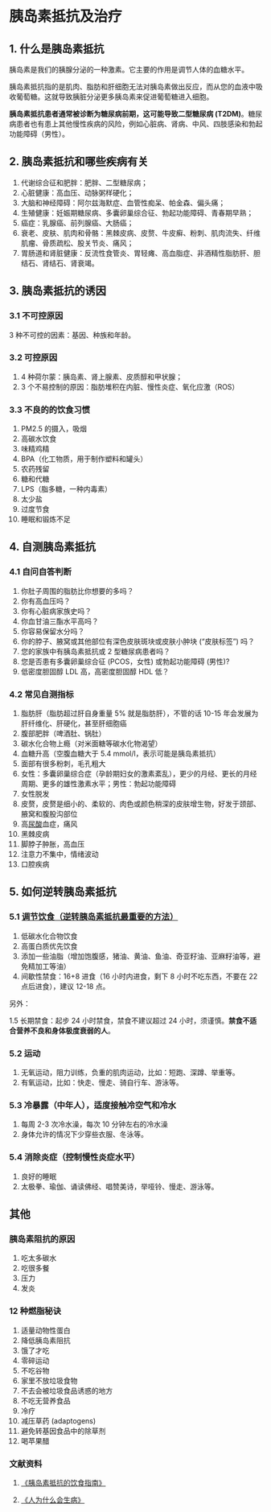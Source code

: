 # 胰岛素抵抗及治疗

## 1. 什么是胰岛素抵抗

胰岛素是我们的胰腺分泌的一种激素。它主要的作用是调节人体的血糖水平。

胰岛素抵抗指的是肌肉、脂肪和肝细胞无法对胰岛素做出反应，而从您的血液中吸收葡萄糖。这就导致胰脏分泌更多胰岛素来促进葡萄糖进入细胞。

**胰岛素抵抗患者通常被诊断为糖尿病前期，这可能导致二型糖尿病 (T2DM)**。糖尿病患者也有患上其他慢性疾病的风险，例如心脏病、肾病、中风、四肢感染和勃起功能障碍（男性）。

## 2. 胰岛素抵抗和哪些疾病有关

1. 代谢综合征和肥胖：肥胖、二型糖尿病；
2. 心脏健康：高血压、动脉粥样硬化；
3. 大脑和神经障碍：阿尔兹海默症、血管性痴呆、帕金森、偏头痛；
4. 生殖健康：妊娠期糖尿病、多囊卵巢综合征、勃起功能障碍、青春期早熟；
5. 癌症：乳腺癌、前列腺癌、大肠癌；
6. 衰老、皮肤、肌肉和骨骼：黑棘皮病、皮赘、牛皮癣、粉刺、肌肉流失、纤维肌瘤、骨质疏松、股关节炎、痛风；
7. 胃肠道和肾脏健康：反流性食管炎、胃轻瘫、高血脂症、非酒精性脂肪肝、胆结石、肾结石、肾衰竭。

## 3. 胰岛素抵抗的诱因

### 3.1 不可控原因

3 种不可控的因素：基因、种族和年龄。

### 3.2 可控原因

1. 4 种荷尔蒙：胰岛素、肾上腺素、皮质醇和甲状腺；
2. 3 个不易控制的原因：脂肪堆积在内脏、慢性炎症、氧化应激（ROS）

### 3.3 不良的的饮食习惯

1. PM2.5 的摄入，吸烟
2. 高碳水饮食
3. 味精鸡精
4. BPA（化工物质，用于制作塑料和罐头）
5. 农药残留
6. 糖和代糖
7. LPS（脂多糖，一种内毒素）
8. 太少盐
9. 过度节食
10. 睡眠和锻炼不足

## 4. 自测胰岛素抵抗

### 4.1 自问自答判断

1. 你肚子周围的脂肪比你想要的多吗？
2. 你有高血压吗？
3. 你有心脏病家族史吗？
4. 你血甘油三酯水平高吗？
5. 你容易保留水分吗？
6. 你的脖子、腋窝或其他部位有深色皮肤斑块或皮肤小肿块 (“皮肤标签”) 吗？
7. 您的家族中有胰岛素抵抗或 2 型糖尿病患者吗？
8. 您是否患有多囊卵巢综合征 (PCOS，女性) 或勃起功能障碍 (男性)?
9. 低密度胆固醇 LDL 高，高密度胆固醇 HDL 低？

### 4.2 常见自测指标

1. 脂肪肝（脂肪超过肝自身重量 5% 就是脂肪肝），不管的话 10-15 年会发展为肝纤维化、肝硬化，甚至肝细胞癌
2. 腹部肥胖（啤酒肚、锅肚）
3. 碳水化合物上瘾（对米面糖等碳水化物渴望）
4. 血糖升高（空腹血糖大于 5.4 mmol/l，表示可能是胰岛素抵抗）
5. 面部有很多粉刺，毛孔粗大
6. 女性：多囊卵巢综合症（孕龄期妇女的激素紊乱），更少的月经、更长的月经周期、更多的雄性激素水平；男性：勃起功能障碍
7. 女性脱发
8. 皮赘，皮赘是细小的、柔软的、肉色或颜色稍深的皮肤增生物，好发于颈部、腋窝和腹股沟部位
9. 高[尿酸](/血检-常见十种血检.md#11-血尿酸检查)血症，痛风
10. 黑棘皮病
11. 脚脖子肿胀，高血压
12. 注意力不集中，情绪波动
13. 口腔疾病

## 5. 如何逆转胰岛素抵抗

### 5.1 [调节饮食（**逆转胰岛素抵抗最重要的方法**）](/常识-胰岛素抵抗食物指南.md)

1. 低碳水化合物饮食
2. 高蛋白质优先饮食
3. 添加一些油脂（增加饱腹感，猪油、黄油、鱼油、奇亚籽油、亚麻籽油等，避免精加工等油）
4. 间歇性禁食：16+8 进食（16 小时内进食，剩下 8 小时不吃东西，不要在 22 点后进食），建议 12-18 点。

另外：

1.5 长期禁食：起步 24 小时禁食，禁食不建议超过 24 小时，须谨慎。**禁食不适合营养不良和身体极度衰弱的人**。

### 5.2 运动

1. 无氧运动，阻力训练，负重的肌肉运动，比如：短跑、深蹲、举重等。
2. 有氧运动，比如：快走、慢走、骑自行车、游泳等。

### 5.3 冷暴露（中年人），适度接触冷空气和冷水

1. 每周 2-3 次冷水澡，每次 10 分钟左右的冷水澡
2. 身体允许的情况下少穿些衣服、冬泳等。

### 5.4 消除炎症（控制慢性炎症水平）

1. 良好的睡眠
2. 太极拳、瑜伽、诵读佛经、唱赞美诗，举哑铃、慢走、游泳等。

## 其他

### 胰岛素阻抗的原因

1. 吃太多碳水
2. 吃很多餐
3. 压力
4. 发炎

### 12 种燃脂秘诀

1. 适量动物性蛋白
2. 降低胰岛素阻抗
3. 饿了才吃
4. 零碎运动
5. 不吃谷物
6. 家里不放垃圾食物
7. 不去会被垃圾食品诱惑的地方
8. 不吃无营养食品
9. 冷疗
10. 减压草药 (adaptogens)
11. 避免转基因食品中的除草剂
12. 喝苹果醋

### 文献资料

1. [《胰岛素抵抗的饮食指南》](/胰岛素抵抗-胰岛素抵抗的饮食指南.pdf)

2. [《人为什么会生病》](/文献资料/人为什么会生病/《人为什么会生病》本杰明·比克曼.pdf)
